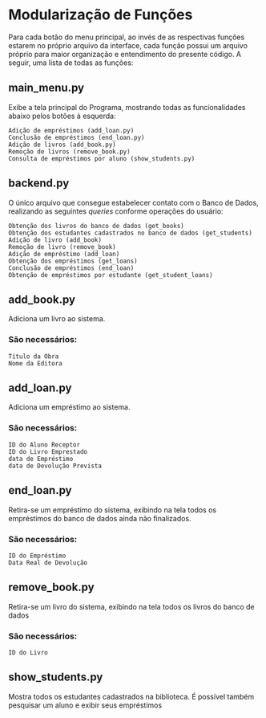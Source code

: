 # Modularização de Funções

Para cada botão do menu principal, ao invés de as respectivas funções estarem no próprio arquivo da interface, cada função possui um arquivo próprio para maior organização e entendimento do presente código. A seguir, uma lista de todas as funções:

## main_menu.py

Exibe a tela principal do Programa, mostrando todas as funcionalidades abaixo pelos botões à esquerda:

```
Adição de empréstimos (add_loan.py)
Conclusão de empréstimos (end_loan.py)
Adição de livros (add_book.py)
Remoção de livros (remove_book.py)
Consulta de empréstimos por aluno (show_students.py)
```

## backend.py

O único arquivo que consegue estabelecer contato com o Banco de Dados, realizando as seguintes _queries_ conforme operações do usuário:

```
Obtenção dos livros do banco de dados (get_books)
Obtenção dos estudantes cadastrados no banco de dados (get_students)
Adição de livro (add_book)
Remoção de livro (remove_book)
Adição de empréstimo (add_loan)
Obtenção dos empréstimos (get_loans)
Conclusão de empréstimos (end_loan)
Obtenção de empréstimos por estudante (get_student_loans)
```

## add_book.py

Adiciona um livro ao sistema.

### São necessários:

```
Título da Obra
Nome da Editora
```

## add_loan.py

Adiciona um empréstimo ao sistema.

### São necessários:

```
ID do Aluno Receptor
ID do Livro Emprestado
data de Empréstimo
data de Devolução Prevista
```

## end_loan.py

Retira-se um empréstimo do sistema, exibindo na tela todos os empréstimos do banco de dados ainda não finalizados.

### São necessários:

```
ID do Empréstimo
Data Real de Devolução
```

## remove_book.py

Retira-se um livro do sistema, exibindo na tela todos os livros do banco de dados

### São necessários:

```
ID do Livro
```

## show_students.py

Mostra todos os estudantes cadastrados na biblioteca. É possível também pesquisar um aluno e exibir seus empréstimos
